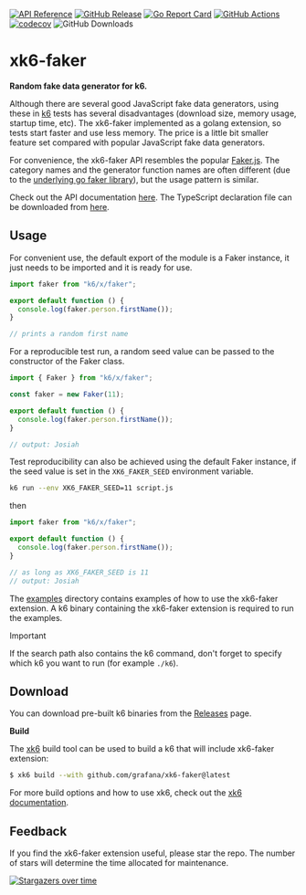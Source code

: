 [![API Reference](https://img.shields.io/badge/API-reference-blue?logo=readme&logoColor=lightgray)](https://faker.x.k6.io)
[![GitHub Release](https://img.shields.io/github/v/release/grafana/xk6-faker)](https://github.com/grafana/xk6-faker/releases/)
[![Go Report Card](https://goreportcard.com/badge/github.com/grafana/xk6-faker)](https://goreportcard.com/report/github.com/grafana/xk6-faker)
[![GitHub Actions](https://github.com/grafana/xk6-faker/actions/workflows/test.yml/badge.svg)](https://github.com/grafana/xk6-faker/actions/workflows/test.yml)
[![codecov](https://codecov.io/gh/grafana/xk6-faker/graph/badge.svg?token=RDJNHP8NFP)](https://codecov.io/gh/grafana/xk6-faker)
![GitHub Downloads](https://img.shields.io/github/downloads/grafana/xk6-faker/total)

# xk6-faker

**Random fake data generator for k6.**

Although there are several good JavaScript fake data generators, using these in [k6](https://k6.io) tests has several disadvantages (download size, memory usage, startup time, etc). The xk6-faker implemented as a golang extension, so tests start faster and use less memory. The price is a little bit smaller feature set compared with popular JavaScript fake data generators.

For convenience, the xk6-faker API resembles the popular [Faker.js](https://fakerjs.dev/). The category names and the generator function names are often different (due to the [underlying go faker library](https://github.com/brianvoe/gofakeit)), but the usage pattern is similar.

Check out the API documentation [here](https://faker.x.k6.io). The TypeScript declaration file can be downloaded from [here](https://faker.x.k6.io/index.d.ts).

## Usage

For convenient use, the default export of the module is a Faker instance, it just needs to be imported and it is ready for use.

```ts file=examples/default-faker.js
import faker from "k6/x/faker";

export default function () {
  console.log(faker.person.firstName());
}

// prints a random first name
```

For a reproducible test run, a random seed value can be passed to the constructor of the Faker class.


```ts file=examples/custom-faker.js
import { Faker } from "k6/x/faker";

const faker = new Faker(11);

export default function () {
  console.log(faker.person.firstName());
}

// output: Josiah
```

Test reproducibility can also be achieved using the default Faker instance, if the seed value is set in the `XK6_FAKER_SEED` environment variable.

```bash
k6 run --env XK6_FAKER_SEED=11 script.js
```

then

```ts file=examples/default-faker-env.js
import faker from "k6/x/faker";

export default function () {
  console.log(faker.person.firstName());
}

// as long as XK6_FAKER_SEED is 11
// output: Josiah
```

The [examples](https://github.com/grafana/xk6-faker/blob/master/examples) directory contains examples of how to use the xk6-faker extension. A k6 binary containing the xk6-faker extension is required to run the examples.

> [!IMPORTANT]
> If the search path also contains the k6 command, don't forget to specify which k6 you want to run (for example `./k6`).

## Download

You can download pre-built k6 binaries from the [Releases](https://github.com/grafana/xk6-faker/releases/) page.

**Build**

The [xk6](https://github.com/grafana/xk6) build tool can be used to build a k6 that will include xk6-faker extension:

```bash
$ xk6 build --with github.com/grafana/xk6-faker@latest
```

For more build options and how to use xk6, check out the [xk6 documentation](https://github.com/grafana/xk6).

## Feedback

If you find the xk6-faker extension useful, please star the repo. The number of stars will determine the time allocated for maintenance.

[![Stargazers over time](https://starchart.cc/grafana/xk6-faker.svg?variant=adaptive)](https://starchart.cc/grafana/xk6-faker)
